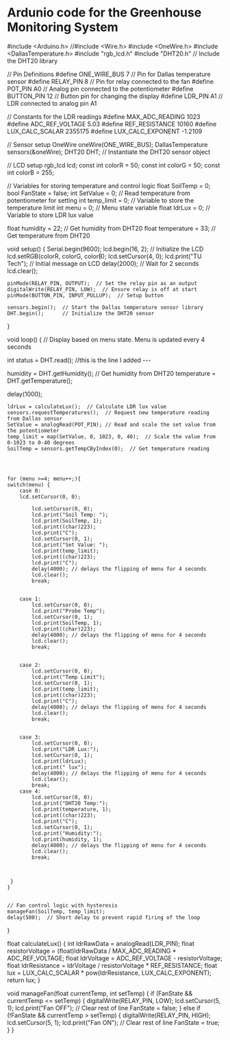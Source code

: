 # Ardunio code for the Greenhouse Monitoring System

#include <Arduino.h>
//#include <Wire.h>
#include <OneWire.h>
#include <DallasTemperature.h>
#include "rgb_lcd.h"
#include "DHT20.h"  // Include the DHT20 library


// Pin Definitions
#define ONE_WIRE_BUS 7          // Pin for Dallas temperature sensor
#define RELAY_PIN 8             // Pin for relay connected to the fan
#define POT_PIN A0              // Analog pin connected to the potentiometer
#define BUTTON_PIN 12           // Button pin for changing the display
#define LDR_PIN A1              // LDR connected to analog pin A1


// Constants for the LDR readings
#define MAX_ADC_READING 1023
#define ADC_REF_VOLTAGE 5.03
#define REF_RESISTANCE 10160
#define LUX_CALC_SCALAR 2355175
#define LUX_CALC_EXPONENT -1.2109


// Sensor setup
OneWire oneWire(ONE_WIRE_BUS);
DallasTemperature sensors(&oneWire);
DHT20 DHT;  // Instantiate the DHT20 sensor object


// LCD setup
rgb_lcd lcd;
const int colorR = 50;
const int colorG = 50;
const int colorB = 255;


// Variables for storing temperature and control logic
float SoilTemp = 0;
bool FanState = false;
int SetValue = 0;              // Read temperature from potentiometer for setting
int temp_limit = 0;            // Variable to store the temperature limit
int menu = 0;                  // Menu state variable
float ldrLux = 0;              // Variable to store LDR lux value


float humidity = 22;  // Get humidity from DHT20
float temperature = 33;  // Get temperature from DHT20


void setup() {
    Serial.begin(9600);
    lcd.begin(16, 2);          // Initialize the LCD
    lcd.setRGB(colorR, colorG, colorB);
    lcd.setCursor(4, 0);
    lcd.print("TU Tech");  // Initial message on LCD
    delay(2000);               // Wait for 2 seconds
    lcd.clear();


    pinMode(RELAY_PIN, OUTPUT);  // Set the relay pin as an output
    digitalWrite(RELAY_PIN, LOW);  // Ensure relay is off at start
    pinMode(BUTTON_PIN, INPUT_PULLUP);  // Setup button

    sensors.begin();  // Start the Dallas temperature sensor library
    DHT.begin();      // Initialize the DHT20 sensor
}


void loop() { // Display based on menu state. Menu is updated every 4 seconds
 
 int status = DHT.read();  //this is the line I added ---
   
 
humidity = DHT.getHumidity();  // Get humidity from DHT20
temperature = DHT.getTemperature(); 


delay(1000);


    ldrLux = calculateLux();  // Calculate LDR lux value
    sensors.requestTemperatures();  // Request new temperature reading from Dallas sensor
    SetValue = analogRead(POT_PIN); // Read and scale the set value from the potentiometer
    temp_limit = map(SetValue, 0, 1023, 0, 40);  // Scale the value from 0-1023 to 0-40 degrees
    SoilTemp = sensors.getTempCByIndex(0);  // Get temperature reading
    
    


    for (menu >=4; menu++;){
    switch(menu) {
        case 0:
        lcd.setCursor(0, 0);
            
            lcd.setCursor(0, 0);
            lcd.print("Soil Temp: ");
            lcd.print(SoilTemp, 1);
            lcd.print((char)223);
            lcd.print("C");
            lcd.setCursor(0, 1);
            lcd.print("Set Value: ");
            lcd.print(temp_limit);
            lcd.print((char)223);
            lcd.print("C");
            delay(4000); // delays the flipping of menu for 4 seconds
            lcd.clear();
            break;


        case 1:
            lcd.setCursor(0, 0);
            lcd.print("Probe Temp");
            lcd.setCursor(0, 1);
            lcd.print(SoilTemp, 1);
            lcd.print((char)223);
            delay(4000); // delays the flipping of menu for 4 seconds
            lcd.clear();
            break;


        case 2:
            lcd.setCursor(0, 0);
            lcd.print("Temp Limit");
            lcd.setCursor(0, 1);
            lcd.print(temp_limit);
            lcd.print((char)223);
            lcd.print("C");
            delay(4000); // delays the flipping of menu for 4 seconds
            lcd.clear();
            break;


        case 3:
            lcd.setCursor(0, 0);
            lcd.print("LDR Lux:");
            lcd.setCursor(0, 1);
            lcd.print(ldrLux);
            lcd.print(" lux");
            delay(4000); // delays the flipping of menu for 4 seconds
            lcd.clear();
            break;
        case 4:
            lcd.setCursor(0, 0);
            lcd.print("DHT20 Temp:");
            lcd.print(temperature, 1);
            lcd.print((char)223);
            lcd.print("C");
            lcd.setCursor(0, 1);
            lcd.print("Humidity:");
            lcd.print(humidity, 1);
            delay(4000); // delays the flipping of menu for 4 seconds
            lcd.clear();
            break;
        


     }
    }


    // Fan control logic with hysteresis
    manageFan(SoilTemp, temp_limit);
    delay(500);  // Short delay to prevent rapid firing of the loop
}


float calculateLux() {
    int ldrRawData = analogRead(LDR_PIN);
    float resistorVoltage = (float)ldrRawData / MAX_ADC_READING * ADC_REF_VOLTAGE;
    float ldrVoltage = ADC_REF_VOLTAGE - resistorVoltage;
    float ldrResistance = ldrVoltage / resistorVoltage * REF_RESISTANCE;
    float lux = LUX_CALC_SCALAR * pow(ldrResistance, LUX_CALC_EXPONENT);
    return lux;
}


void manageFan(float currentTemp, int setTemp) {
    if (FanState && currentTemp <= setTemp) {
        digitalWrite(RELAY_PIN, LOW);
        lcd.setCursor(5, 1);
        lcd.print("Fan OFF");  // Clear rest of line
        FanState = false;
    } else if (!FanState && currentTemp > setTemp) {
        digitalWrite(RELAY_PIN, HIGH);
        lcd.setCursor(5, 1);
        lcd.print("Fan ON");  // Clear rest of line
        FanState = true;
    }
}
